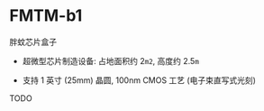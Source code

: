 # FMTM-b1
胖蚊芯片盒子

+ 超微型芯片制造设备: 占地面积约 2`m2`, 高度约 2.5`m`

+ 支持 1 英寸 (25mm) 晶圆,
  100nm CMOS 工艺 (电子束直写式光刻)


TODO
